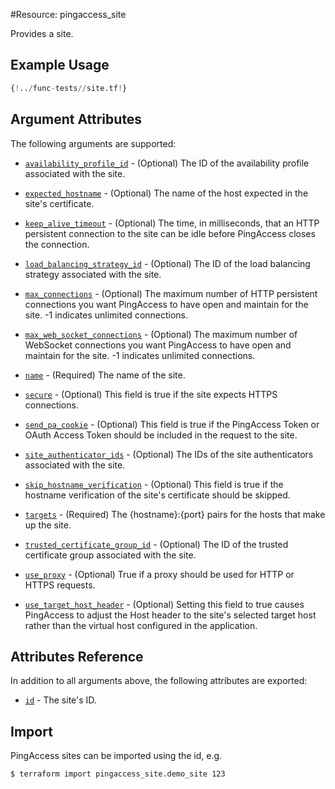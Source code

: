 #Resource: pingaccess_site

Provides a site.

## Example Usage
```terraform
{!../func-tests//site.tf!}
```

## Argument Attributes

The following arguments are supported:

- [`availability_profile_id`](#availability_profile_id) - (Optional) The ID of the availability profile associated with the site.

- [`expected_hostname`](#expected_hostname) - (Optional) The name of the host expected in the site's certificate.

- [`keep_alive_timeout`](#keep_alive_timeout) - (Optional) The time, in milliseconds, that an HTTP persistent connection to the site can be idle before PingAccess closes the connection.

- [`load_balancing_strategy_id`](#load_balancing_strategy_id) - (Optional) The ID of the load balancing strategy associated with the site.

- [`max_connections`](#max_connections) - (Optional) The maximum number of HTTP persistent connections you want PingAccess to have open and maintain for the site. -1 indicates unlimited connections.

- [`max_web_socket_connections`](#max_web_socket_connections) - (Optional) The maximum number of WebSocket connections you want PingAccess to have open and maintain for the site. -1 indicates unlimited connections.

- [`name`](#name) - (Required) The name of the site.

- [`secure`](#secure) - (Optional) This field is true if the site expects HTTPS connections.

- [`send_pa_cookie`](#send_pa_cookie) - (Optional) This field is true if the PingAccess Token or OAuth Access Token should be included in the request to the site.

- [`site_authenticator_ids`](#site_authenticator_ids) - (Optional) The IDs of the site authenticators associated with the site.

- [`skip_hostname_verification`](#skip_hostname_verification) - (Optional) This field is true if the hostname verification of the site's certificate should be skipped.

- [`targets`](#targets) - (Required) The {hostname}:{port} pairs for the hosts that make up the site.

- [`trusted_certificate_group_id`](#trusted_certificate_group_id) - (Optional) The ID of the trusted certificate group associated with the site.

- [`use_proxy`](#use_proxy) - (Optional) True if a proxy should be used for HTTP or HTTPS requests.

- [`use_target_host_header`](#use_target_host_header) - (Optional) Setting this field to true causes PingAccess to adjust the Host header to the site's selected target host rather than the virtual host configured in the application.

## Attributes Reference

In addition to all arguments above, the following attributes are exported:

- [`id`](#id) - The site's ID.

## Import

PingAccess sites can be imported using the id, e.g.

```
$ terraform import pingaccess_site.demo_site 123
```
